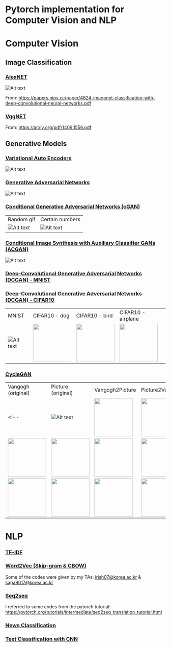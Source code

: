 Pytorch implementation for Computer Vision and NLP
===================================================


# Computer Vision

## Image Classification

### [AlexNET](https://github.com/leebebeto/pytorch-implementation/blob/master/Computer-Vision/image-classification/alexnet/main.py)

![Alt text](https://github.com/leebebeto/pytorch-implementation/blob/master/Computer-Vision/image-classification/alexnet/model-architecture.png)

From: https://papers.nips.cc/paper/4824-imagenet-classification-with-deep-convolutional-neural-networks.pdf

### [VggNET](https://github.com/leebebeto/pytorch-implementation/blob/master/Computer-Vision/image-classification/Vggnet/main.py)

<!-- ![Alt text](https://github.com/leebebeto/pytorch-implementation/blob/master/Computer-Vision/image-classification/Vggnet/model-architecture.png)
 -->
From: https://arxiv.org/pdf/1409.1556.pdf

## Generative Models

### [Variational Auto Encoders](https://github.com/leebebeto/pytorch-implementation/blob/master/Computer-Vision/generative-model/VAE/main.py)

![Alt text](https://github.com/leebebeto/pytorch-implementation/blob/master/Computer-Vision/generative-model/VAE/result.gif)

### [Generative Adversarial Networks](https://github.com/leebebeto/pytorch-implementation/blob/master/Computer-Vision/generative-model/GAN/main.py)

![Alt text](https://github.com/leebebeto/pytorch-implementation/blob/master/Computer-Vision/generative-model/GAN/result.gif)


### [Conditional Generative Adversarial Networks (cGAN)](https://github.com/leebebeto/pytorch-implementation/blob/master/Computer-Vision/generative-model/CGAN/main.py)

|   |   |
|---|---|
| Random gif | Certain numbers | 
| ![Alt text](https://github.com/leebebeto/pytorch-implementation/blob/master/Computer-Vision/generative-model/CGAN/result.gif) |  ![Alt text](https://github.com/leebebeto/pytorch-implementation/blob/master/Computer-Vision/generative-model/CGAN/final-test-image.png) |


### [Conditional Image Synthesis with Auxiliary Classifier GANs (ACGAN)](https://github.com/leebebeto/pytorch-implementation/blob/master/Computer-Vision/generative-model/ACGAN/main.py)

![Alt text](https://github.com/leebebeto/pytorch-implementation/blob/master/Computer-Vision/generative-model/ACGAN/result.gif) 



<!-- Condition: giving certain numbers as conditions -->



### [Deep-Convolutional Generative Adversarial Networks (DCGAN) - MNIST](https://github.com/leebebeto/pytorch-implementation/blob/master/Computer-Vision/generative-model/DCGAN/main_mnist.py)


### [Deep-Convolutional Generative Adversarial Networks (DCGAN) - CIFAR10](https://github.com/leebebeto/pytorch-implementation/blob/master/Computer-Vision/generative-model/DCGAN/main_cifar.py)


|   |   |   |   | 
|---|---|---|---|
|  MNIST  |  CIFAR10 - dog  |  CIFAR10 - bird  |  CIFAR10 - airplane  | 
| ![Alt text](https://github.com/leebebeto/pytorch-implementation/blob/master/Computer-Vision/generative-model/DCGAN/result.gif) |  <img src="https://github.com/leebebeto/pytorch-implementation/blob/master/Computer-Vision/generative-model/DCGAN/dog.png" width=120> |  <img src="https://github.com/leebebeto/pytorch-implementation/blob/master/Computer-Vision/generative-model/DCGAN/bird.png" width=120> | <img src="https://github.com/leebebeto/pytorch-implementation/blob/master/Computer-Vision/generative-model/DCGAN/airplane.png" width=120> |


### [CycleGAN](https://github.com/leebebeto/pytorch-implementation/blob/master/Computer-Vision/generative-model/CycleGAN/main.py)

|   |   |   |   | 
|---|---|---|---|
|  Vangogh (original)  |  Picture (original)  |  Vangogh2Picture  |  Picture2Vangogh  | 
<!-- | ![Alt text](https://github.com/leebebeto/pytorch-implementation/blob/master/Computer-Vision/generative-model/DCGAN/result.gif) |  <img src="https://github.com/leebebeto/pytorch-implementation/blob/master/Computer-Vision/generative-model/DCGAN/dog.png" width=120> |  <img src="https://github.com/leebebeto/pytorch-implementation/blob/master/Computer-Vision/generative-model/DCGAN/bird.png" width=120> | <img src="https://github.com/leebebeto/pytorch-implementation/blob/master/Computer-Vision/generative-model/DCGAN/airplane.png" width=120> | -->
|  <img src="https://github.com/leebebeto/pytorch-implementation/blob/master/Computer-Vision/generative-model/CycleGAN/van_1.png" width=120> |  <img src="https://github.com/leebebeto/pytorch-implementation/blob/master/Computer-Vision/generative-model/CycleGAN/pic_1.png" width=120> |  <img src="https://github.com/leebebeto/pytorch-implementation/blob/master/Computer-Vision/generative-model/CycleGAN/van2pic_1.png" width=120> | <img src="https://github.com/leebebeto/pytorch-implementation/blob/master/Computer-Vision/generative-model/CycleGAN/pic2van_1.png" width=120>|
|<img src="https://github.com/leebebeto/pytorch-implementation/blob/master/Computer-Vision/generative-model/CycleGAN/van_2.png" width=120> |  <img src="https://github.com/leebebeto/pytorch-implementation/blob/master/Computer-Vision/generative-model/CycleGAN/pic_2.png" width=120> |  <img src="https://github.com/leebebeto/pytorch-implementation/blob/master/Computer-Vision/generative-model/CycleGAN/van2pic_2.png" width=120> | <img src="https://github.com/leebebeto/pytorch-implementation/blob/master/Computer-Vision/generative-model/CycleGAN/pic2van_2.png" width=120> |




# NLP

### [TF-IDF](https://github.com/leebebeto/pytorch-implementation/blob/master/NLP/tf-idf/main.py)

### [Word2Vec (Skip-gram & CBOW)](https://github.com/leebebeto/pytorch-implementation/blob/master/NLP/word2vec(SG,CBOW)/main.py)

Some of the codes were given by my TAs: irish07@korea.ac.kr & saga9017@korea.ac.kr

### [Seq2seq](https://github.com/leebebeto/pytorch-implementation/blob/master/NLP/seq2seq/main.py)

I referred to some codes from the pytorch tutorial: https://pytorch.org/tutorials/intermediate/seq2seq_translation_tutorial.html

### [News Classification](https://github.com/leebebeto/pytorch-implementation/blob/master/NLP/news-classification/main.py)

### [Text Classification with CNN](https://github.com/leebebeto/pytorch-implementation/blob/master/NLP/text-classification-with-cnn/main.py)

